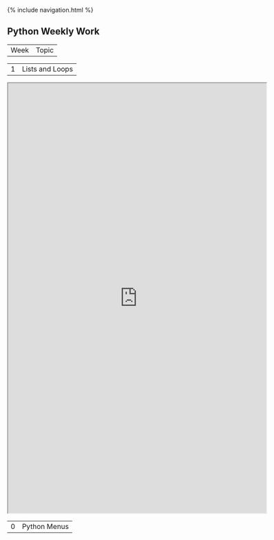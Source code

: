 {% include navigation.html %}
## Python Weekly Work
<table>
  <tr>
    <td>Week</td>
    <td>Topic</td>
  </tr>
 </table>
 
 
 <table>
  <tr>
    <td>1</td>
    <td>Lists and Loops </td>
  </tr>
 </table>

<iframe height="1000px" width="600px" src="https://replit.com/@sarayu-pr11/Sarayutri1#hacks/main.py"></iframe>
 <table>
  <tr>
    <td>0</td>
    <td>Python Menus</td>
  </tr>
</table>
